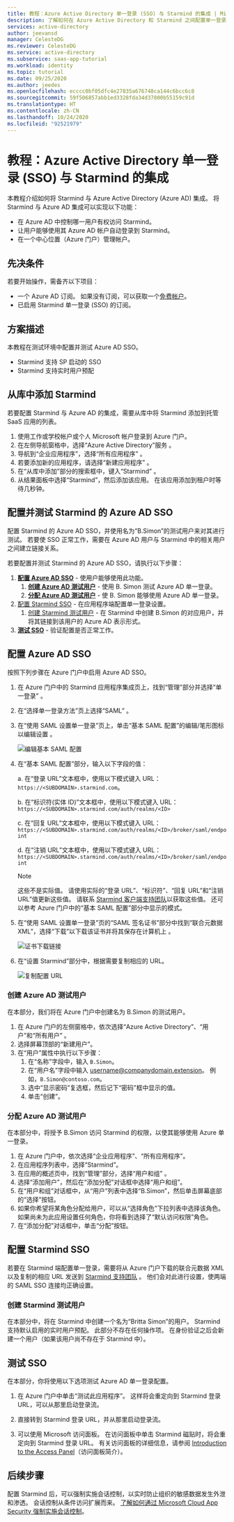 ```yaml
---
title: 教程：Azure Active Directory 单一登录 (SSO) 与 Starmind 的集成 | Microsoft Docs
description: 了解如何在 Azure Active Directory 和 Starmind 之间配置单一登录。
services: active-directory
author: jeevansd
manager: CelesteDG
ms.reviewer: CelesteDG
ms.service: active-directory
ms.subservice: saas-app-tutorial
ms.workload: identity
ms.topic: tutorial
ms.date: 09/25/2020
ms.author: jeedes
ms.openlocfilehash: ecccc0bf05dfc4e27835a676748ca144c6bcc6c8
ms.sourcegitcommit: 59f506857abb1ed3328fda34d37800b55159c91d
ms.translationtype: HT
ms.contentlocale: zh-CN
ms.lasthandoff: 10/24/2020
ms.locfileid: "92521979"
---
```

# <a name="tutorial-azure-active-directory-single-sign-on-sso-integration-with-starmind"></a>教程：Azure Active Directory 单一登录 (SSO) 与 Starmind 的集成

本教程介绍如何将 Starmind 与 Azure Active Directory (Azure AD) 集成。 将 Starmind 与 Azure AD 集成可以实现以下功能：

* 在 Azure AD 中控制哪一用户有权访问 Starmind。
* 让用户能够使用其 Azure AD 帐户自动登录到 Starmind。
* 在一个中心位置（Azure 门户）管理帐户。

## <a name="prerequisites"></a>先决条件

若要开始操作，需备齐以下项目：

* 一个 Azure AD 订阅。 如果没有订阅，可以获取一个[免费帐户](https://azure.microsoft.com/free/)。
* 已启用 Starmind 单一登录 (SSO) 的订阅。

## <a name="scenario-description"></a>方案描述

本教程在测试环境中配置并测试 Azure AD SSO。

* Starmind 支持 SP 启动的 SSO
* Starmind 支持实时用户预配

## <a name="adding-starmind-from-the-gallery"></a>从库中添加 Starmind

若要配置 Starmind 与 Azure AD 的集成，需要从库中将 Starmind 添加到托管 SaaS 应用的列表。

1. 使用工作或学校帐户或个人 Microsoft 帐户登录到 Azure 门户。
1. 在左侧导航窗格中，选择“Azure Active Directory”服务  。
1. 导航到“企业应用程序”，选择“所有应用程序”   。
1. 若要添加新的应用程序，请选择“新建应用程序”  。
1. 在“从库中添加”部分的搜索框中，键入“Starmind” 。
1. 从结果面板中选择“Starmind”，然后添加该应用。 在该应用添加到租户时等待几秒钟。


## <a name="configure-and-test-azure-ad-sso-for-starmind"></a>配置并测试 Starmind 的 Azure AD SSO

配置 Starmind 的 Azure AD SSO，并使用名为“B.Simon”的测试用户来对其进行测试。 若要使 SSO 正常工作，需要在 Azure AD 用户与 Starmind 中的相关用户之间建立链接关系。

若要配置并测试 Starmind 的 Azure AD SSO，请执行以下步骤：

1. **[配置 Azure AD SSO](#configure-azure-ad-sso)** - 使用户能够使用此功能。
    1. **[创建 Azure AD 测试用户](#create-an-azure-ad-test-user)** - 使用 B. Simon 测试 Azure AD 单一登录。
    1. **[分配 Azure AD 测试用户](#assign-the-azure-ad-test-user)** - 使 B. Simon 能够使用 Azure AD 单一登录。
1. [配置 Starmind SSO](#configure-starmind-sso) - 在应用程序端配置单一登录设置。
    1. [创建 Starmind 测试用户](#create-starmind-test-user) - 在 Starmind 中创建 B.Simon 的对应用户，并将其链接到该用户的 Azure AD 表示形式。
1. **[测试 SSO](#test-sso)** - 验证配置是否正常工作。

## <a name="configure-azure-ad-sso"></a>配置 Azure AD SSO

按照下列步骤在 Azure 门户中启用 Azure AD SSO。

1. 在 Azure 门户中的 Starmind 应用程序集成页上，找到“管理”部分并选择“单一登录”  。
1. 在“选择单一登录方法”页上选择“SAML” 。
1. 在“使用 SAML 设置单一登录”页上，单击“基本 SAML 配置”的编辑/笔形图标以编辑设置 。

   ![编辑基本 SAML 配置](common/edit-urls.png)

1. 在“基本 SAML 配置”部分，输入以下字段的值：

    a. 在“登录 URL”文本框中，使用以下模式键入 URL：`https://<SUBDOMAIN>.starmind.com`。

    b. 在“标识符(实体 ID)”文本框中，使用以下模式键入 URL：`https://<SUBDOMAIN>.starmind.com/auth/realms/<ID>`

    c. 在“回复 URL”文本框中，使用以下模式键入 URL：`https://<SUBDOMAIN>.starmind.com/auth/realms/<ID>/broker/saml/endpoint`

    d. 在“注销 URL”文本框中，使用以下模式键入 URL：`https://<SUBDOMAIN>.starmind.com/auth/realms/<ID>/broker/saml/endpoint`


    > [!NOTE]
    > 这些不是实际值。 请使用实际的“登录 URL”、“标识符”、“回复 URL”和“注销 URL”值更新这些值。 请联系 [Starmind 客户端支持团队](mailto:support@starmind.com)以获取这些值。 还可以参考 Azure 门户中的“基本 SAML 配置”部分中显示的模式。

1. 在“使用 SAML 设置单一登录”页的“SAML 签名证书”部分中找到“联合元数据 XML”，选择“下载”以下载该证书并将其保存在计算机上   。

    ![证书下载链接](common/metadataxml.png)

1. 在“设置 Starmind”部分中，根据需要复制相应的 URL。

    ![复制配置 URL](common/copy-configuration-urls.png)

### <a name="create-an-azure-ad-test-user"></a>创建 Azure AD 测试用户

在本部分，我们将在 Azure 门户中创建名为 B.Simon 的测试用户。

1. 在 Azure 门户的左侧窗格中，依次选择“Azure Active Directory”、“用户”和“所有用户”  。
1. 选择屏幕顶部的“新建用户”。
1. 在“用户”属性中执行以下步骤：
   1. 在“名称”字段中，输入 `B.Simon`。  
   1. 在“用户名”字段中输入 username@companydomain.extension。 例如，`B.Simon@contoso.com`。
   1. 选中“显示密码”复选框，然后记下“密码”框中显示的值。
   1. 单击“创建”。

### <a name="assign-the-azure-ad-test-user"></a>分配 Azure AD 测试用户

在本部分中，将授予 B.Simon 访问 Starmind 的权限，以使其能够使用 Azure 单一登录。

1. 在 Azure 门户中，依次选择“企业应用程序”、“所有应用程序”。  
1. 在应用程序列表中，选择“Starmind”。
1. 在应用的概述页中，找到“管理”部分，选择“用户和组” 。
1. 选择“添加用户”，然后在“添加分配”对话框中选择“用户和组”。
1. 在“用户和组”对话框中，从“用户”列表中选择“B.Simon”，然后单击屏幕底部的“选择”按钮。
1. 如果你希望将某角色分配给用户，可以从“选择角色”下拉列表中选择该角色。 如果尚未为此应用设置任何角色，你将看到选择了“默认访问权限”角色。
1. 在“添加分配”对话框中，单击“分配”按钮。

## <a name="configure-starmind-sso"></a>配置 Starmind SSO

若要在 Starmind 端配置单一登录，需要将从 Azure 门户下载的联合元数据 XML 以及复制的相应 URL 发送到 [Starmind 支持团队](mailto:support@starmind.com) 。 他们会对此进行设置，使两端的 SAML SSO 连接均正确设置。

### <a name="create-starmind-test-user"></a>创建 Starmind 测试用户

在本部分中，将在 Starmind 中创建一个名为“Britta Simon”的用户。 Starmind 支持默认启用的实时用户预配。 此部分不存在任何操作项。 在身份验证之后会新建一个用户（如果该用户尚不存在于 Starmind 中）。

## <a name="test-sso"></a>测试 SSO 

在本部分，你将使用以下选项测试 Azure AD 单一登录配置。 

1. 在 Azure 门户中单击“测试此应用程序”。 这样将会重定向到 Starmind 登录 URL，可以从那里启动登录流。 

2. 直接转到 Starmind 登录 URL，并从那里启动登录流。

3. 可以使用 Microsoft 访问面板。 在访问面板中单击 Starmind 磁贴时，将会重定向到 Starmind 登录 URL。 有关访问面板的详细信息，请参阅 [Introduction to the Access Panel](../user-help/my-apps-portal-end-user-access.md)（访问面板简介）。

## <a name="next-steps"></a>后续步骤

配置 Starmind 后，可以强制实施会话控制，以实时防止组织的敏感数据发生外泄和渗透。 会话控制从条件访问扩展而来。 [了解如何通过 Microsoft Cloud App Security 强制实施会话控制](/cloud-app-security/proxy-deployment-any-app)。